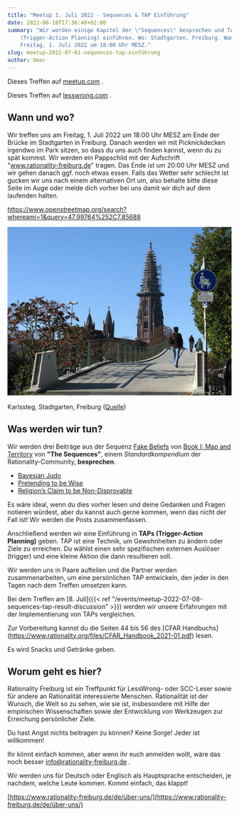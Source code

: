 ```yaml
---
title: "Meetup 1. Juli 2022 - Sequences & TAP Einführung"
date: 2022-06-18T17:36:48+02:00
summary: "Wir werden einige Kapitel der \"Sequences\" besprechen und TAPs
    (Trigger-Action Planning) einführen. Wo: Stadtgarten, Freiburg. Wann:
    Freitag, 1. Juli 2022 um 18:00 Uhr MESZ."
slug: meetup-2022-07-01-sequences-tap-einführung
author: Omar
---
```


Dieses Treffen auf
[meetup.com](https://www.meetup.com/de-DE/rationality-freiburg/events/286652950/) .

Dieses Treffen auf
[lesswrong.com](https://www.lesswrong.com/events/nnQDttAijTXj6b5EG/freiburg-sequences-and-tap-introduction) .

## Wann und wo?

Wir treffen uns am Freitag, 1. Juli 2022 um 18:00 Uhr MESZ am Ende der Brücke
im Stadtgarten in Freiburg. Danach werden wir mit Picknickdecken irgendwo im
Park sitzen, so dass du uns auch finden kannst, wenn du zu spät kommst. Wir
werden ein Pappschild mit der Aufschrift "www.rationality-freiburg.de" tragen.
Das Ende ist um 20:00 Uhr MESZ und wir gehen danach ggf. noch etwas essen.
Falls das Wetter sehr schlecht ist gucken wir uns nach einem alternativen Ort
um, also behalte bitte diese Seite im Auge oder melde dich vorher bei uns damit
wir dich auf dem laufenden halten.

https://www.openstreetmap.org/search?whereami=1&query=47.99764%252C7.85688

![Karlssteg, Stadtgarten, Freiburg](karlssteg.jpg 'Karlssteg, Stadtgarten, Freiburg')

Karlssteg, Stadtgarten, Freiburg ([Quelle](https://commons.wikimedia.org/wiki/Category:Karlssteg?uselang=de#/media/File:Karlssteg1.jpg))


## Was werden wir tun?

Wir werden drei Beiträge aus der Sequenz [Fake
Beliefs](https://www.readthesequences.com/Fake-Beliefs-Sequence) von [Book I:
Map and Territory](https://www.readthesequences.com/Book-I-Map-And-Territory)
von **"The Sequences"**, einem _Standardkompendium_ der Rationality-Community,
**besprechen**.

* [Bayesian Judo](https://www.readthesequences.com/Bayesian-Judo)
* [Pretending to be Wise](https://www.readthesequences.com/Pretending-To-Be-Wise)
* [Religion’s Claim to be Non-Disprovable](https://www.readthesequences.com/Religions-Claim-To-Be-Non-Disprovable)

Es wäre ideal, wenn du dies vorher lesen und deine Gedanken und Fragen notieren
würdest, aber du kannst auch gerne kommen, wenn das nicht der Fall ist! Wir
werden die Posts zusammenfassen.

Anschließend werden wir eine Einführung in **TAPs (Trigger-Action Planning)** geben.
TAP ist eine Technik, um Gewohnheiten zu ändern oder Ziele zu erreichen. Du
wählst einen sehr spezifischen externen Auslöser (trigger) und eine kleine
Aktion die dann resultieren soll.

Wir werden uns in Paare aufteilen und die Partner werden zusammenarbeiten, um
eine persönlichen TAP entwickeln, den jeder in den Tagen nach dem Treffen
umsetzen kann.

Bei dem Treffen am [8. Juli]({{< ref
"/events/meetup-2022-07-08-sequences-tap-result-discussion" >}}) werden wir
unsere Erfahrungen mit der Implementierung von TAPs vergleichen.

Zur Vorbereitung kannst du die Seiten 44 bis 56 des [CFAR Handbuchs]
(https://www.rationality.org/files/CFAR_Handbook_2021-01.pdf) lesen.

Es wird Snacks und Getränke geben.


## Worum geht es hier?

Rationality Freiburg ist ein Treffpunkt für LessWrong- oder SCC-Leser sowie für
andere an Rationalität interessierte Menschen. Rationalität ist der Wunsch, die
Welt so zu sehen, wie sie ist, insbesondere mit Hilfe der empirischen
Wissenschaften sowie der Entwicklung von Werkzeugen zur Erreichung persönlicher
Ziele.

Du hast Angst nichts beitragen zu können? Keine Sorge! Jeder ist willkommen!

Ihr könnt einfach kommen, aber wenn ihr euch anmelden wollt, wäre das noch
besser info@rationality-freiburg.de .

Wir werden uns für Deutsch oder Englisch als Hauptsprache entscheiden, je
nachdem, welche Leute kommen. Kommt einfach, das klappt!

[https://www.rationality-freiburg.de/de/über-uns/](https://www.rationality-freiburg.de/de/über-uns/)
